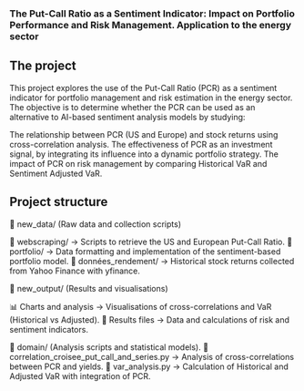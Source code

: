### The Put-Call Ratio as a Sentiment Indicator: Impact on Portfolio Performance and Risk Management. Application to the energy sector

## The project 
This project explores the use of the Put-Call Ratio (PCR) as a sentiment indicator for portfolio management and risk estimation in the energy sector. The objective is to determine whether the PCR can be used as an alternative to AI-based sentiment analysis models by studying:

The relationship between PCR (US and Europe) and stock returns using cross-correlation analysis.
The effectiveness of PCR as an investment signal, by integrating its influence into a dynamic portfolio strategy.
The impact of PCR on risk management by comparing Historical VaR and Sentiment Adjusted VaR.

## Project structure

📁 new_data/ (Raw data and collection scripts)

📂 webscraping/ → Scripts to retrieve the US and European Put-Call Ratio.
📂 portfolio/ → Data formatting and implementation of the sentiment-based portfolio model.
📄 données_rendement/ → Historical stock returns collected from Yahoo Finance with yfinance.


📁 new_output/ (Results and visualisations)

📊 Charts and analysis → Visualisations of cross-correlations and VaR (Historical vs Adjusted).
📄 Results files → Data and calculations of risk and sentiment indicators.

📁 domain/ (Analysis scripts and statistical models).
📄 correlation_croisee_put_call_and_series.py → Analysis of cross-correlations between PCR and yields.
📄 var_analysis.py → Calculation of Historical and Adjusted VaR with integration of PCR.
